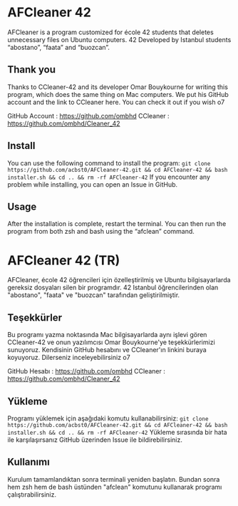 # AFCleaner 42

AFCleaner is a program customized for école 42 students that deletes unnecessary files on Ubuntu computers. 42 Developed by Istanbul students “abostano”, “faata” and “buozcan”. 

## Thank you
Thanks to CCleaner-42 and its developer Omar Bouykourne for writing this program, which does the same thing on Mac computers. We put his GitHub account and the link to CCleaner here. You can check it out if you wish o7

GitHub Account : https://github.com/ombhd
CCleaner : https://github.com/ombhd/Cleaner_42

## Install
You can use the following command to install the program:
`
git clone https://github.com/acbst0/AFCleaner-42.git &&
cd AFCleaner-42 &&
bash installer.sh &&
cd .. &&
rm -rf AFCleaner-42
`
If you encounter any problem while installing, you can open an Issue in GitHub.

## Usage
After the installation is complete, restart the terminal.
You can then run the program from both zsh and bash using the “afclean” command.


# AFCleaner 42 (TR)
AFCleaner, école 42 öğrencileri için özelleştirilmiş ve Ubuntu bilgisayarlarda gereksiz dosyaları silen bir programdır. 42 Istanbul öğrencilerinden olan "abostano", "faata" ve "buozcan" tarafından geliştirilmiştir. 

## Teşekkürler
Bu programı yazma noktasında Mac bilgisayarlarda aynı işlevi gören CCleaner-42 ve onun yazılımcısı Omar Bouykourne'ye teşekkürlerimizi sunuyoruz. Kendisinin GitHub hesabını ve CCleaner'ın linkini buraya koyuyoruz. Dilerseniz inceleyebilirsiniz o7

GitHub Hesabı : https://github.com/ombhd
CCleaner : https://github.com/ombhd/Cleaner_42

## Yükleme
Programı yüklemek için aşağıdaki komutu kullanabilirsiniz:
`
git clone https://github.com/acbst0/AFCleaner-42.git &&
cd AFCleaner-42 &&
bash installer.sh &&
cd .. &&
rm -rf AFCleaner-42
`
Yükleme sırasında bir hata ile karşılaşırsanız GitHub üzerinden Issue ile bildirebilirsiniz.

## Kullanımı
Kurulum tamamlandıktan sonra terminali yeniden başlatın.
Bundan sonra hem zsh hem de bash üstünden "afclean" komutunu kullanarak programı çalıştırabilirsiniz.